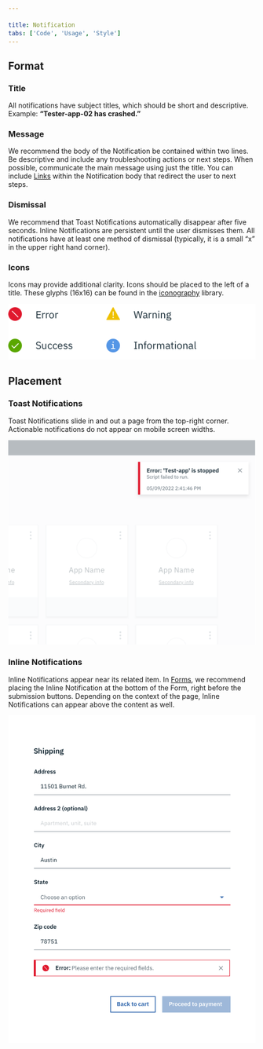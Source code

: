 ```yaml
---

title: Notification
tabs: ['Code', 'Usage', 'Style']
---
```


## Format

### Title

All notifications have subject titles, which should be short and descriptive. Example: **“Tester-app-02 has crashed.”**

### Message

We recommend the body of the Notification be contained within two lines. Be descriptive and include any troubleshooting actions or next steps. When possible, communicate the main message using just the title. You can include [Links](/components/link) within the Notification body that redirect the user to next steps.

### Dismissal

We recommend that Toast Notifications automatically disappear after five seconds. Inline Notifications are persistent until the user dismisses them. All notifications have at least one method of dismissal (typically, it is a small “x” in the upper right hand corner).

### Icons

Icons may provide additional clarity. Icons should be placed to the left of a title. These glyphs (16x16) can be found in the [iconography](/guidelines/iconography/library) library.

![notification icons](images/notification-usage-1.png)

## Placement

### Toast Notifications

Toast Notifications slide in and out a page from the top-right corner. Actionable notifications do not appear on mobile screen widths.

![toast notifications](images/notification-usage-2.png)

### Inline Notifications

Inline Notifications appear near its related item. In [Forms](/components/form), we recommend placing the Inline Notification at the bottom of the Form, right before the submission buttons. Depending on the context of the page, Inline Notifications can appear above the content as well.

![inline notification](images/notification-usage-3.png)
